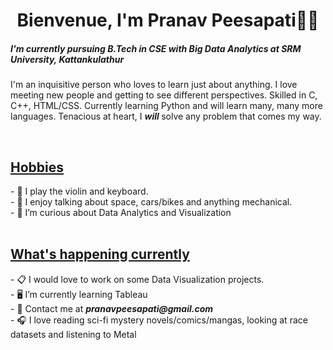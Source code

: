<h1 align="center">Bienvenue, I'm Pranav Peesapati👋🏻</h1>
<h5>I'm currently pursuing B.Tech in CSE with Big Data Analytics at SRM University, Kattankulathur</h3>
<p >I'm an inquisitive person who loves to learn just about anything. I love meeting new people and getting to see different perspectives. Skilled in C, C++, HTML/CSS. Currently learning Python and will learn many, many more languages. Tenacious at heart, I <strong><i> will </i></strong> solve any problem that comes my way.</p> <br>
    
<h2><u> Hobbies </u></h2>
- 🎻 I play the violin and keyboard.<br>
- 💬 I enjoy talking about space, cars/bikes and anything mechanical.<br>
- 💭 I’m curious about Data Analytics and Visualization <br><br>
 
<h2><u>What's happening currently</u></h2>
- 📋 I would love to work on some Data Visualization projects.<br>
- 🖥️ I’m currently learning Tableau<br>
- 📧 Contact me at <strong> <i> pranavpeesapati@gmail.com </i> </strong> <br>
- 🎧 I love reading sci-fi mystery novels/comics/mangas, looking at race datasets and listening to Metal
   </p>
